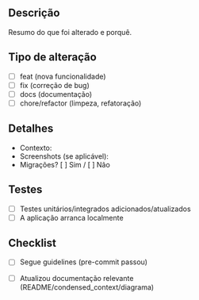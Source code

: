## Descrição
Resumo do que foi alterado e porquê.

## Tipo de alteração
- [ ] feat (nova funcionalidade)
- [ ] fix (correção de bug)
- [ ] docs (documentação)
- [ ] chore/refactor (limpeza, refatoração)

## Detalhes
- Contexto:
- Screenshots (se aplicável):
- Migrações? [ ] Sim / [ ] Não

## Testes
- [ ] Testes unitários/integrados adicionados/atualizados
- [ ] A aplicação arranca localmente

## Checklist
- [ ] Segue guidelines (pre-commit passou)
- [ ] Atualizou documentação relevante (README/condensed_context/diagrama)


